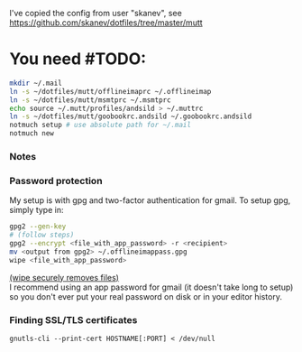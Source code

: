 I've copied the config from user "skanev", see https://github.com/skanev/dotfiles/tree/master/mutt

# You need #TODO:
```bash
mkdir ~/.mail
ln -s ~/dotfiles/mutt/offlineimaprc ~/.offlineimap
ln -s ~/dotfiles/mutt/msmtprc ~/.msmtprc
echo source ~/.mutt/profiles/andsild > ~/.muttrc
ln -s ~/dotfiles/mutt/goobookrc.andsild ~/.goobookrc.andsild
notmuch setup # use absolute path for ~/.mail
notmuch new
```

### Notes
### Password protection
My setup is with gpg and two-factor authentication for gmail.
To setup gpg, simply type in:
```bash
gpg2 --gen-key
# (follow steps)
gpg2 --encrypt <file_with_app_password> -r <recipient>
mv <output from gpg2> ~/.offlineimappass.gpg
wipe <file_with_app_password>
```
[(wipe securely removes files)](http://wipe.sourceforge.net/)  
I recommend using an app password for gmail (it doesn't take long to setup) so you don't ever put your real password on disk or in your editor history.

### Finding SSL/TLS certificates
`gnutls-cli --print-cert HOSTNAME[:PORT] < /dev/null`
